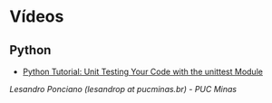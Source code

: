 # Vídeos

## Python ##
* [Python Tutorial: Unit Testing Your Code with the unittest Module](https://www.youtube.com/watch?v=6tNS--WetLI)

_Lesandro Ponciano (lesandrop at pucminas.br) - PUC Minas_
